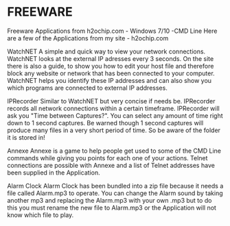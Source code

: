 # FREEWARE
Freeware Applications from h2ochip.com - Windows 7/10 -CMD Line
Here are a few of the Applications from my site - h2ochip.com

WatchNET
A simple and quick way to view your network connections.
WatchNET looks at the external IP adresses every 3 seconds.
On the site there is also a guide, to show you how to edit your host
file and therefore block any website or network that has been connected
to your computer. WatchNET helps you identify these IP addresses and can
also show you which programs are connected to external IP addresses.

IPRecorder
Similar to WatchNET but very concise if needs be. IPRecorder records
all network connections within a certain timeframe.
IPRecorder will ask you "Time between Captures?". You can select any
amount of time right down to 1 second captures. Be warned though 1 second
captures will produce many files in a very short period of time. So be aware
of the folder it is stored in!

Annexe
Annexe is a game to help people get used to some of the CMD Line commands
while giving you points for each one of your actions. Telnet connections
are possible with Annexe and a list of Telnet addresses have been supplied
in the Application.

Alarm Clock
Alarm Clock has been bundled into a zip file because it needs a file called
Alarm.mp3 to operate. You can change the Alarm sound by taking another mp3
and replacing the Alarm.mp3 with your own .mp3 but to do this you must 
rename the new file to Alarm.mp3 or the Application will not know which file
to play.

